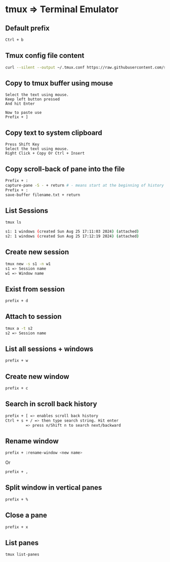 # tmux => Terminal Emulator

## Default prefix
```bash
Ctrl + b
```
## Tmux config file content
```bash
curl --silent --output ~/.tmux.conf https://raw.githubusercontent.com/simplyatul/TechNotes/refs/heads/main/tmux.conf
```

## Copy to tmux buffer using mouse
```
Select the text using mouse.
Keep left button pressed
And hit Enter

Now to paste use
Prefix + ]
```
## Copy text to system clipboard

```
Press Shift Key
Select the text using mouse.
Right Click + Copy Or Ctrl + Insert
```

## Copy scroll-back of pane into the file
```bash
Prefix + :
capture-pane -S - + return # - means start at the beginning of history
Prefix + :
save-buffer filename.txt + return
```

## List Sessions
```bash
tmux ls

s1: 1 windows (created Sun Aug 25 17:11:03 2024) (attached)
s2: 1 windows (created Sun Aug 25 17:12:19 2024) (attached)
```

## Create new session
```bash
tmux new -s s1 -n w1
s1 => Session name
w1 => Window name
```

## Exist from session
```bash
prefix + d
```
## Attach to session
```bash
tmux a -t s2
s2 => Session name
```
## List all sessions + windows
```bash
prefix + w
```
## Create new window
```bash
prefix + c
```

## Search in scroll back history
```bash
prefix + [ => enables scroll back history
Ctrl + s + / => then type search string. Hit enter
         => press n/Shift n to search next/backward
```

## Rename window
```bash
prefix + :rename-window <new name>
```
Or

```bash
prefix + ,
```

## Split window in vertical panes
```bash
prefix + %
```
## Close a pane
```bash
prefix + x
```


## List panes
```bash
tmux list-panes
```


